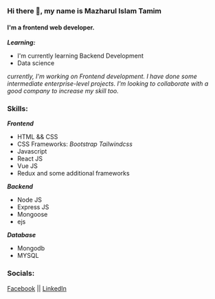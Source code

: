 ### Hi there 👋, my name is  Mazharul Islam Tamim
#### I'm a frontend web developer.

***Learning:***
- I'm currently learning Backend Development 
- Data science 

<i>currently, I'm working on Frontend development. 
I have done some intermediate enterprise-level projects. 
I'm looking to collaborate with a good company to increase my skill too.</i>



### Skills:

***Frontend***
  - HTML && CSS 
  -  CSS Frameworks: <i>Bootstrap</i> <i>Tailwindcss</i>
  - Javascript
  - React JS
  - Vue JS
  - Redux
  and some additional frameworks
  
***Backend***
  - Node JS 
  - Express JS
  - Mongoose
  - ejs
  
  
***Database***
 - Mongodb
 - MYSQL


### Socials:
[Facebook](https://www.facebook.com/profile.php?id=61552041955111) || [LinkedIn ](https://www.linkedin.com/in/mazharul-islam-5194a5204/)



